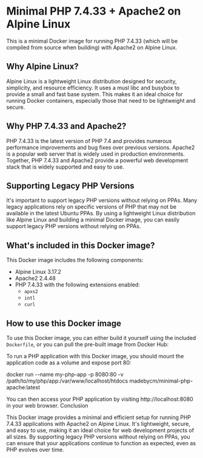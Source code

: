 # Minimal PHP 7.4.33 + Apache2 on Alpine Linux

This is a minimal Docker image for running PHP 7.4.33 (which will be compiled from source when building) with Apache2 on Alpine Linux.

## Why Alpine Linux?

Alpine Linux is a lightweight Linux distribution designed for security, simplicity, and resource efficiency. It uses a musl libc and busybox to provide a small and fast base system. This makes it an ideal choice for running Docker containers, especially those that need to be lightweight and secure.

## Why PHP 7.4.33 and Apache2?

PHP 7.4.33 is the latest version of PHP 7.4 and provides numerous performance improvements and bug fixes over previous versions. Apache2 is a popular web server that is widely used in production environments. Together, PHP 7.4.33 and Apache2 provide a powerful web development stack that is widely supported and easy to use.

## Supporting Legacy PHP Versions

It's important to support legacy PHP versions without relying on PPAs. Many legacy applications rely on specific versions of PHP that may not be available in the latest Ubuntu PPAs. By using a lightweight Linux distribution like Alpine Linux and building a minimal Docker image, you can easily support legacy PHP versions without relying on PPAs.

## What's included in this Docker image?

This Docker image includes the following components:

- Alpine Linux 3.17.2
- Apache2 2.4.48
- PHP 7.4.33 with the following extensions enabled:
  - `apxs2`
  - `intl`
  - `curl`

## How to use this Docker image

To use this Docker image, you can either build it yourself using the included `Dockerfile`, or you can pull the pre-built image from Docker Hub:

To run a PHP application with this Docker image, you should mount the application code as a volume and expose port 80:

docker run --name my-php-app -p 8080:80 -v /path/to/my/php/app:/var/www/localhost/htdocs madebycm/minimal-php-apache:latest

You can then access your PHP application by visiting http://localhost:8080 in your web browser.
Conclusion

This Docker image provides a minimal and efficient setup for running PHP 7.4.33 applications with Apache2 on Alpine Linux. It's lightweight, secure, and easy to use, making it an ideal choice for web development projects of all sizes. By supporting legacy PHP versions without relying on PPAs, you can ensure that your applications continue to function as expected, even as PHP evolves over time.
